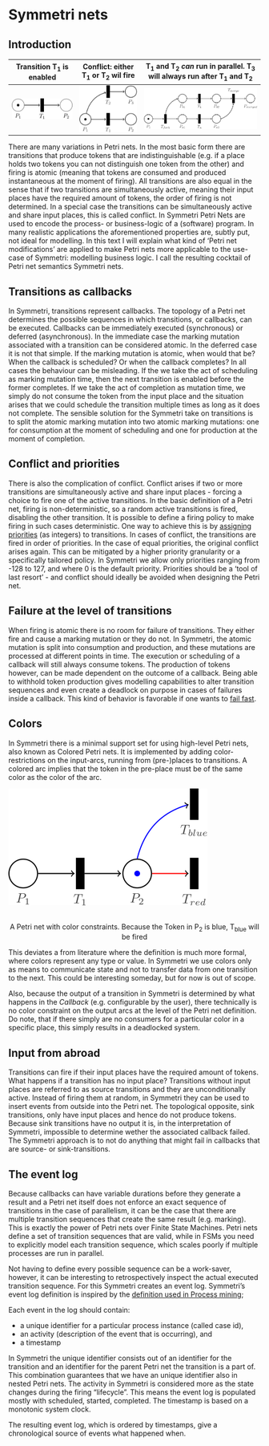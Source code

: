# Symmetri nets

## Introduction

Transition T<sub>1</sub> is enabled             |  Conflict: either T<sub>1</sub> or T<sub>2</sub> wil fire | T<sub>1</sub> and T<sub>2</sub> *can* run in parallel. T<sub>3</sub> will always run after T<sub>1</sub> and T<sub>2</sub>
:-------------------------:|:-------------------------:|:-------------------------:
![](img/simple.svg)  |  ![](img/conflict.svg)  |  ![](img/parallel.svg)

There are many variations in Petri nets. In the most basic form there are transitions that produce tokens that are indistinguishable (e.g. if a place holds two tokens you can not distinguish one token from the other) and firing is atomic (meaning that tokens are consumed and produced instantaneous at the moment of firing). All transitions are also equal in the sense that if two transitions are simultaneously active, meaning their input places have the required amount of tokens, the order of firing is not determined. In a special case the transitions can be simultaneously active and share input places, this is called conflict. In Symmetri Petri Nets are used to encode the process- or business-logic of a (software) program. In many realistic applications the aforementioned properties are, subtly put, not ideal for modelling. In this text I will explain what kind of ‘Petri net modifications’ are applied to make Petri nets more applicable to the use-case of Symmetri: modelling business logic. I call the resulting cocktail of Petri net semantics Symmetri nets.

## Transitions as callbacks

In Symmetri, transitions represent callbacks. The topology of a Petri net determines the possible sequences in which transitions, or callbacks, can be executed. Callbacks can be immediately executed (synchronous) or deferred (asynchronous). In the immediate case the marking mutation associated with a transition can be considered atomic. In the deferred case it is not that simple. If the marking mutation is atomic, when would that be? When the callback is scheduled? Or when the callback completes? In all cases the behaviour can be misleading. If the we take the act of scheduling as marking mutation time, then the next transition is enabled before the former completes. If we take the act of completion as mutation time, we simply do not consume the token from the input place and the situation arises that we could schedule the transition multiple times as long as it does not complete. The sensible solution for the Symmetri take on transitions is to split the atomic marking mutation into two atomic marking mutations: one for consumption at the moment of scheduling and one for production at the moment of completion.

## Conflict and priorities

There is also the complication of conflict. Conflict arises if two or more transitions are simultaneously active and share input places - forcing a choice to fire one of the active transitions. In the basic definition of a Petri net, firing is non-deterministic, so a random active transitions is fired, disabling the other transition. It is possible to define a firing policy to make firing in such cases deterministic. One way to achieve this is by [assigning priorities](https://en.wikipedia.org/wiki/Prioritised_Petri_net) (as integers) to transitions. In cases of conflict, the transitions are fired in order of priorities. In the case of equal priorities, the original conflict arises again. This can be mitigated by a higher priority granularity or a specifically tailored policy. In Symmetri we allow only priorities ranging from -128 to 127, and where 0 is the default priority. Priorities should be a ‘tool of last resort’ - and conflict should ideally be avoided when designing the Petri net.

## Failure at the level of transitions

When firing is atomic there is no room for failure of transitions. They either fire and cause a marking mutation or they do not. In Symmetri, the atomic mutation is split into consumption and production, and these mutations are processed at different points in time. The execution or scheduling of a callback will still always consume tokens. The production of tokens however, can be made dependent on the outcome of a callback. Being able to withhold token production gives modelling capabilities to alter transition sequences and even create a deadlock on purpose in cases of failures inside a callback. This kind of behavior is favorable if one wants to [fail fast](https://en.wikipedia.org/wiki/Fail-fast).

## Colors

In Symmetri there is a minimal support set for using high-level Petri nets, also known as Colored Petri nets. It is implemented by adding color-restrictions on the input-arcs, running from (pre-)places to transitions. A colored arc implies that the token in the pre-place must be of the same color as the color of the arc.

![](img/colors.svg)

<center><br />A Petri net with color constraints. Because the Token in P<sub>2</sub> is blue, T<sub>blue</sub> will be fired
</center>

This deviates a from literature where the definition is much more formal, where colors represent any type or value. In Symmetri we use colors only as means to communicate state and not to transfer data from one transition to the next. This could be interesting someday, but for now is out of scope.

Also, because the output of a transition in Symmetri is determined by what happens in the *Callback* (e.g. configurable by the user), there technically is no color constraint on the output arcs at the level of the Petri net definition. Do note, that if there simply are no consumers for a particular color in a specific place, this simply results in a deadlocked system.

## Input from abroad

Transitions can fire if their input places have the required amount of tokens. What happens if a transition has no input place? Transitions without input places are referred to as source transitions and they are unconditionally active. Instead of firing them at random, in Symmetri they can be used to insert events from outside into the Petri net. The topological opposite, sink transitions, only have input places and hence do not produce tokens. Because sink transitions have no output it is, in the interpretation of Symmetri, impossible to determine wether the associated callback failed. The Symmetri approach is to not do anything that might fail in callbacks that are source- or sink-transitions.

## The event log

Because callbacks can have variable durations before they generate a result and a Petri net itself does not enforce an exact sequence of transitions in the case of parallelism, it can be the case that there are multiple transition sequences that create the same result (e.g. marking). This is exactly the power of Petri nets over Finite State Machines. Petri nets define a set of transition sequences that are valid, while in FSMs you need to explicitly model each transition sequence, which scales poorly if multiple processes are run in parallel.

Not having to define every possible sequence can be a work-saver, however, it can be interesting to retrospectively inspect the actual executed transition sequence. For this Symmetri creates an event log. Symmetri’s event log definition is inspired by the [definition used in Process mining](https://en.wikipedia.org/wiki/Process_mining#:~:text=Input%20for%20process%20mining%20is,and%20(3)%20a%20timestamp.);

Each event in the log should contain:
- a unique identifier for a particular process instance (called case id),
- an activity (description of the event that is occurring), and
- a timestamp

In Symmetri the unique identifier consists out of an identifier for the transition and an identifier for the parent Petri net the transition is a part of. This combination guarantees that we have an unique identifier also in nested Petri nets. The activity in Symmetri is considered more as the state changes during the firing “lifecycle”. This means the event log is populated mostly with scheduled, started, completed. The timestamp is based on a monotonic system clock.

The resulting event log, which is ordered by timestamps, give a chronological source of events what happened when.
